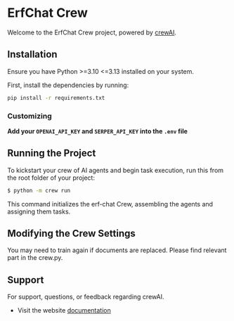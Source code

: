# ErfChat Crew

Welcome to the ErfChat Crew project, powered by [crewAI](https://crewai.com).
## Installation

Ensure you have Python >=3.10 <=3.13 installed on your system.

First, install the dependencies by running:

```bash
pip install -r requirements.txt
```
### Customizing

**Add your `OPENAI_API_KEY` and `SERPER_API_KEY` into the `.env` file**


## Running the Project

To kickstart your crew of AI agents and begin task execution, run this from the root folder of your project:

```bash
$ python -m crew run
```

This command initializes the erf-chat Crew, assembling the agents and assigning them tasks.


## Modifying the Crew Settings

You may need to train again if documents are replaced. Please find relevant part in the crew.py.


## Support

For support, questions, or feedback regarding crewAI.
- Visit the website [documentation](https://docs.crewai.com)
